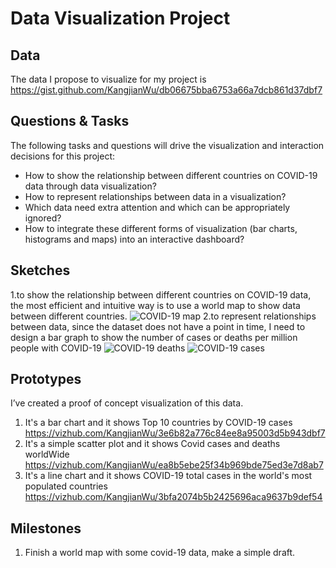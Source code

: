 # Data Visualization Project

## Data

The data I propose to visualize for my project is https://gist.github.com/KangjianWu/db06675bba6753a66a7dcb861d37dbf7


## Questions & Tasks

The following tasks and questions will drive the visualization and interaction decisions for this project:

 * How to show the relationship between different countries on COVID-19 data through data visualization?
 * How to represent relationships between data in a visualization?
 * Which data need extra attention and which can be appropriately ignored?
 * How to integrate these different forms of visualization (bar charts, histograms and maps) into an interactive dashboard?

## Sketches
1.to show the relationship between different countries on COVID-19 data, the most efficient and intuitive way is to use a world map to show data between different countries.
![COVID-19 map](https://github.com/KangjianWu/dataviz-project-template-proposal/assets/124107340/5d8fbab6-2cec-4bbe-a4ee-1282f2ec0816)
2.to represent relationships between data, since the dataset does not have a point in time, I need to design a bar graph to show the number of cases or deaths per million people with COVID-19
![COVID-19 deaths](https://github.com/KangjianWu/dataviz-project-template-proposal/assets/124107340/6ce32293-f59f-4b73-83f9-a1f8524a65df)
![COVID-19 cases](https://github.com/KangjianWu/dataviz-project-template-proposal/assets/124107340/89e77c78-308e-464c-acb3-ee20b7d9ae21)


## Prototypes

I’ve created a proof of concept visualization of this data. 
1. It's a bar chart and it shows Top 10 countries by COVID-19 cases
    https://vizhub.com/KangjianWu/3e6b82a776c84ee8a95003d5b943dbf7
2. It's a simple scatter plot and it shows Covid cases and deaths worldWide
    https://vizhub.com/KangjianWu/ea8b5ebe25f34b969bde75ed3e7d8ab7
3. It's a line chart and it shows COVID-19 total cases in the world's most populated countries
    https://vizhub.com/KangjianWu/3bfa2074b5b2425696aca9637b9def54



## Milestones

1. Finish a world map with some covid-19 data, make a simple draft.
